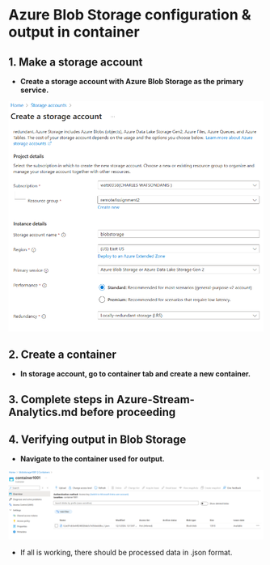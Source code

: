 # Azure Blob Storage configuration & output in container

## 1. Make a storage account

- **Create a storage account with Azure Blob Storage as the primary service.**

![storageAccount](./storageAccount.png)

## 2. Create a container

- **In storage account, go to container tab and create a new container.**

## 3. Complete steps in Azure-Stream-Analytics.md before proceeding

## 4. Verifying output in Blob Storage

- **Navigate to the container used for output.**

![ContainerJson](./ContainerJson.png)

- If all is working, there should be processed data in .json format.